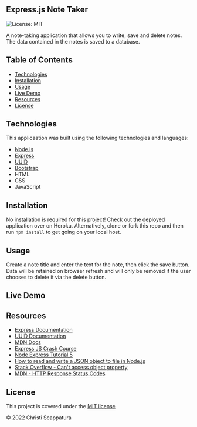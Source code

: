 ## Express.js Note Taker
![License: MIT](https://img.shields.io/badge/License-MIT-yellow.svg?style=flat-square)

A note-taking application that allows you to write, save and delete notes. The data contained in the notes is saved to a database.

## Table of Contents

* [Technologies](#technologies)
* [Installation](#installation)
* [Usage](#usage)
* [Live Demo](#live-demo)
* [Resources](#resources)
* [License](#license)

## Technologies
This applicaation was built using the following technologies and languages:
* [Node.js](https://nodejs.org/en/)
* [Express](https://expressjs.com/)
* [UUID](https://www.npmjs.com/package/uuid)
* [Bootstrap](https://getbootstrap.com/)
* HTML
* CSS
* JavaScript

## Installation
No installation is required for this project! Check out the deployed application over on Heroku.
Alternatively, clone or fork this repo and then run `npm install` to get going on your local host.

## Usage
Create a note title and enter the text for the note, then click the save button. Data will be retained on browser refresh and will only be removed if the user chooses to delete it via the delete button.

## Live Demo

## Resources
* [Express Documentation](https://expressjs.com/)
* [UUID Documentation](https://www.npmjs.com/package/uuid)
* [MDN Docs](https://developer.mozilla.org/en-US/docs/Web/JavaScript)
* [Express JS Crash Course](https://www.youtube.com/watch?v=L72fhGm1tfE)
* [Node Express Tutorial 5](https://www.youtube.com/watch?v=K9jTQPb0Xso)
* [How to read and write a JSON object to file in Node.js](https://attacomsian.com/blog/nodejs-write-json-object-to-file)
* [Stack Overflow - Can't access object property ](https://stackoverflow.com/questions/17546953/cant-access-object-property-even-though-it-shows-up-in-a-console-log)
* [MDN - HTTP Response Status Codes](https://developer.mozilla.org/en-US/docs/Web/HTTP/Status#client_error_responses)

## License

This project is covered under the [MIT license](https://github.com/jazzberriess/prof-readme-generator/blob/main/LICENSE)

&copy; 2022 Christi Scappatura